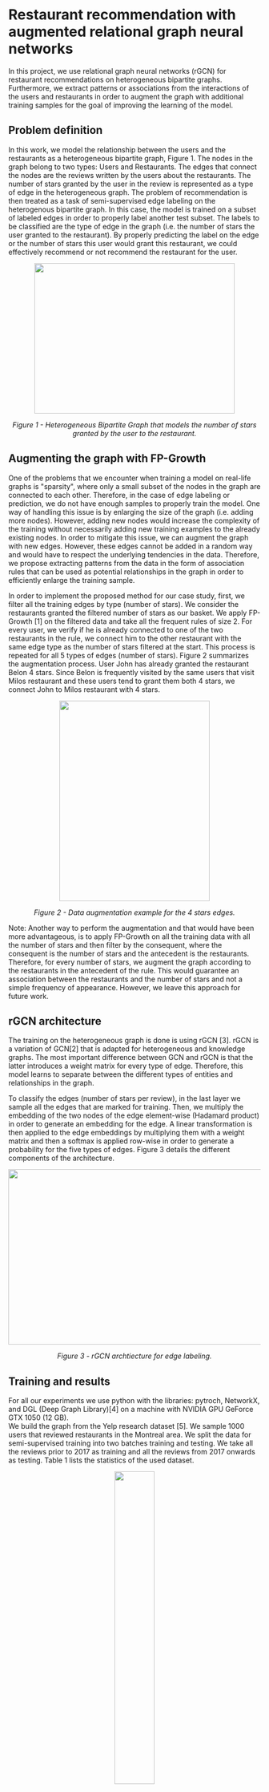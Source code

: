 # Restaurant recommendation with augmented relational graph neural networks

In this project, we use relational graph neural networks (rGCN) for restaurant recommendations on heterogeneous bipartite graphs. Furthermore, we extract patterns or associations from the interactions of the users and restaurants in order to augment the graph with additional training samples for the goal of improving the learning of the model.  

## Problem definition
In this work, we model the relationship between the users and the restaurants as a heterogeneous bipartite graph, Figure 1. The nodes in the graph belong to two types: Users and Restaurants. The edges that connect the nodes are the reviews written by the users about the restaurants. The number of stars granted by the user in the review is represented as a type of edge in the heterogeneous graph. The problem of recommendation is then treated as a task of semi-supervised edge labeling on the heterogenous bipartite graph. In this case, the model is trained on a subset of labeled edges in order to properly label another test subset. The labels to be classified are the type of edge in the graph (i.e. the number of stars the user granted to the restaurant). By properly predicting the label on the edge or the number of stars this user would grant this restaurant, we could effectively recommend or not recommend the restaurant for the user.

<p align="center">
  <img width="400" height="300" src="https://github.com/MarounHaddad/Restaurant-recommendation-with-augmented-relational-graph-neural-networks/blob/main/images/bipartite%20heterogenous%20graph.png">
</p>
 <p align="center"><em>Figure 1 - Heterogeneous Bipartite Graph that models the number of stars granted by the user to the restaurant.</em></p>
 
## Augmenting the graph with FP-Growth
One of the problems that we encounter when training a model on real-life graphs is "sparsity", where only a small subset of the nodes in the graph are connected to each other. Therefore, in the case of edge labeling or prediction, we do not have enough samples to properly train the model. One way of handling this issue is by enlarging the size of the graph (i.e. adding more nodes). However, adding new nodes would increase the complexity of the training without necessarily adding new training examples to the already existing nodes. In order to mitigate this issue, we can augment the graph with new edges. However, these edges cannot be added in a random way and would have to respect the underlying tendencies in the data. Therefore, we propose extracting patterns from the data in the form of association rules that can be used as potential relationships in the graph in order to efficiently enlarge the training sample.  

In order to implement the proposed method for our case study, first, we filter all the training edges by type (number of stars). We consider the restaurants granted the filtered number of stars as our basket. We apply FP-Growth [1] on the filtered data and take all the frequent rules of size 2. For every user, we verify if he is already connected to one of the two restaurants in the rule, we connect him to the other restaurant with the same edge type as the number of stars filtered at the start. This process is repeated for all 5 types of edges (number of stars). Figure 2 summarizes the augmentation process. User John has already granted the restaurant Belon 4 stars. Since Belon is frequently visited by the same users that visit Milos restaurant and these users tend to grant them both 4 stars, we connect John to Milos restaurant with 4 stars.

<p align="center">
  <img width="300" height="400" src="https://github.com/MarounHaddad/Restaurant-recommendation-with-augmented-relational-graph-neural-networks/blob/main/images/data%20augementation.png">
</p>
 <p align="center"><em>Figure 2 - Data augmentation example for the 4 stars edges.</em></p>
 
Note: Another way to perform the augmentation and that would have been more advantageous, is to apply FP-Growth on all the training data with all the number of stars and then filter by the consequent, where the consequent is the number of stars and the antecedent is the restaurants. Therefore, for every number of stars, we augment the graph according to the restaurants in the antecedent of the rule. This would guarantee an association between the restaurants and the number of stars and not a simple frequency of appearance. However, we leave this approach for future work.
 
## rGCN architecture
The training on the heterogeneous graph is done is using rGCN [3]. rGCN is a variation of GCN[2] that is adapted for heterogeneous and knowledge graphs. The most important difference between GCN and rGCN is that the latter introduces a weight matrix for every type of edge. Therefore, this model learns to separate between the different types of entities and relationships in the graph.

To classify the edges (number of stars per review), in the last layer we sample all the edges that are marked for training. Then, we multiply the embedding of the two nodes of the edge element-wise (Hadamard product) in order to generate an embedding for the edge. A linear transformation is then applied to the edge embeddings by multiplying them with a weight matrix and then a softmax is applied row-wise in order to generate a probability for the five types of edges. Figure 3 details the different components of the architecture.

<p align="center">
  <img width="700" height="350" src="https://github.com/MarounHaddad/Restaurant-recommendation-with-augmented-relational-graph-neural-networks/blob/main/images/architecture.png">
</p>
 <p align="center"><em>Figure 3 - rGCN archtiecture for edge labeling.</em></p>

## Training and results

For all our experiments we use python with the libraries: pytroch, NetworkX, and DGL (Deep Graph Library)[4] on a machine with NVIDIA GPU GeForce GTX 1050 (12 GB).  
We build the graph from the Yelp research dataset [5]. We sample 1000 users that reviewed restaurants in the Montreal area. We split the data for semi-supervised training into two batches training and testing. We take all the reviews prior to 2017 as training and all the reviews from 2017 onwards as testing. Table 1 lists the statistics of the used dataset.

<p align="center">
  <img width="40%" src="https://github.com/MarounHaddad/Restaurant-recommendation-with-augmented-relational-graph-neural-networks/blob/main/images/dataset%20statistics.PNG">
</p>
<p align="center"><em>Table 1 - Dataset statistics.</em></p>

Table 2 details the distribution of the classes (star numbers) in the training and test batches. We remarque that the classes are not balanced. The data augmentation that we will perform will help mitigate this problem. In order to augment the data, we test 3 minimum supports for FP-Growth. The number of edges added per minimum support is detailed in table 3.

<p align="center">
  <img width="30%" src="https://github.com/MarounHaddad/Restaurant-recommendation-with-augmented-relational-graph-neural-networks/blob/main/images/classes%20distribution.PNG">
</p>
<p align="center"><em>Table 2 - Classes distribution.</em></p>

<p align="center">
  <img width="50%" src="https://github.com/MarounHaddad/Restaurant-recommendation-with-augmented-relational-graph-neural-networks/blob/main/images/data%20augementation%20results.PNG">
</p>
<p align="center"><em>Table 3 - Data augmentation results.</em></p>

For both the GCN and rGCN models, we use two layers with a hidden layer size of 16 and ReLU activation functions. We train for 300 epochs with a patience of 30. We use the Cross-Entropy loss and the Adam optimizer with a learning rate of 0.001. We evaluate the performance of the models with RMSE (Root Mean Squared Error), which calculates the difference between the predicted and ground truth stars.  

Table 4 details the results of our experiments. The models rGCN outperform the vanilla GCN, highlighting the importance of the inclusion of the edge type in the learning process. Furthermore, the rGCN model with data augmentation having minimum support of 0.01 outperforms all the other models. This preliminary result highlights the advantages of data augmentation when performed using mined association rules.

<p align="center">
  <img width="30%" src="https://github.com/MarounHaddad/Restaurant-recommendation-with-augmented-relational-graph-neural-networks/blob/main/images/results.PNG">
</p>
<p align="center"><em>Table 4 - Preliminary results.</em></p>

Table 5 demonstrates some of the samples predicted by rGCN-Aug(minsup=0.01). The color-coding is as follows, Green: exact match to the stars in the review, Light brown: minor error, and Red: Major error. We find that the model tends to overestimate the results. In the example highlighted in red, there is a big difference between the score given by the model and the actual score given by the user, however, we do find that the score 5 is close to the actual general score of the restaurant on  Yelp. Also, a noticeable result for the user Emmy on the restaurant Ucan (highlighted in bold), we find that the model did a good job at low scoring the restaurant, which in practice would prevent the model from recommending a restaurant that would be disliked by the user, overall improving the user experience on the platform.

<p align="center">
  <img width="50%" src="https://github.com/MarounHaddad/Restaurant-recommendation-with-augmented-relational-graph-neural-networks/blob/main/images/prediction%20examples.png">
</p>
<p align="center"><em>Table 5 - Prediction samples by rGCN-Aug(minsup=0.01).</em></p>

## Background information
This work was presented as partial requirement for the course "INF7710 - Théorie et applications de la fouille d’associations" at UQAM (Université du Quebec à Montréal).  
Maroun Haddad (April 2020).


## References
[1] Han, J., Pei, J. and Yin, Y. (2000). Mining frequent patterns without candidate generation. In proceedings of the 2000 ACM SIGMOD International Conference on Management of Data.  
[2] Kipf, T. N. and Welling, M. (2017). Semi-supervised classification with graph convolu-tional networks. In proceedings of the 5th International Conference on Learning Representations,ICLR.  
[3] Schlichtkrull, M. S., Kipf, T. N., Bloem, P., van den Berg, R., Titov, I. and Welling, M.(2018). Modeling relational data with graph convolutional networks. In proceedings of the 15th International Conference.  
[4] Wang, M., Yu, L., Zheng, D., Gan, Q., Gai, Y., Ye, Z., Li, M., Zhou, J., Huang, Q., Ma,C., Huang, Z., Guo, Q., Zhang, H., Lin, H., Zhao, J., Li, J., Smola, A. J. and Zhang, Z.(2019). Deep graph library : Towards efficient and scalable deep learning on graphs.  
[5] Yelp dataset. Acquired from https://www.yelp.com/dataset  
